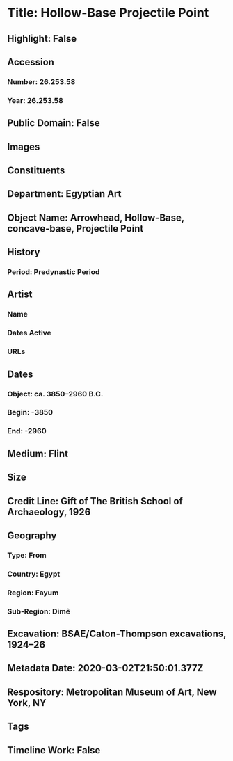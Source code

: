 # Title: Hollow-Base Projectile Point
## Highlight: False
## Accession
### Number: 26.253.58
### Year: 26.253.58
## Public Domain: False
## Images
## Constituents
## Department: Egyptian Art
## Object Name: Arrowhead, Hollow-Base, concave-base, Projectile Point
## History
### Period: Predynastic Period
## Artist
### Name
### Dates Active
### URLs
## Dates
### Object: ca. 3850–2960 B.C.
### Begin: -3850
### End: -2960
## Medium: Flint
## Size
## Credit Line: Gift of The British School of Archaeology, 1926
## Geography
### Type: From
### Country: Egypt
### Region: Fayum
### Sub-Region: Dimê
## Excavation: BSAE/Caton-Thompson excavations, 1924–26
## Metadata Date: 2020-03-02T21:50:01.377Z
## Respository: Metropolitan Museum of Art, New York, NY
## Tags
## Timeline Work: False